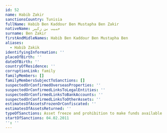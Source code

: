 ```yaml
---
id: 52
name: Habib Zakir
sanctionsCountry: Tunisia
fullName: Habib Ben Kaddour Ben Mustapha Ben Zakir
nativeName: حبيب بن زكير
surname: Ben Zakir
firstAndMidleNames: Habib Ben Kaddour Ben Mustapha Ben
aliases:
  - Habib Zakik
identifyingInformation: ''
placeOfBirth: ''
dateOfBirth: ''
countryOfResidence: ''
corruptionLink: family
familyMembers: []
familyMembersSubjectToSanctions: []
suspectedOrConfirmedOverseasProperties: ''
suspectedOrConfirmedLinksToLegalEntities: ''
suspectedOrConfirmedLinksToBankAccounts: ''
suspectedOrConfirmedLinksToOtherAssets: ''
estimatesOfAssetsFrozenOrConfiscated: ''
estimatesOfAssetsReturned: ''
typeOfSanctions: Asset freeze and prohibition to make funds available
startOfSanctions: 04.02.2011
'': ''
---
```


